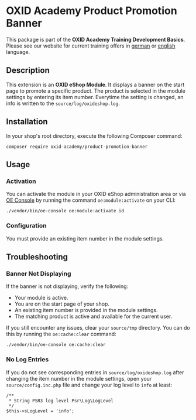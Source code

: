 # OXID Academy Product Promotion Banner
This package is part of the **OXID Academy Training Development Basics**. Please see our website for current training offers in [german](https://www.oxid-esales.com/ressourcen/academy/schulungen/) or [english](https://www.oxid-esales.com/en/resources/academy/training-courses/) language.

## Description
This extension is an **OXID eShop Module**. It displays a banner on the start page to promote a specific product. The product is selected in the module settings by entering its item number. Everytime the setting is changed, an info is written to the `source/log/oxideshop.log`.

## Installation
In your shop's root directory, execute the following Composer command:
```
composer require oxid-academy/product-promotion-banner
```

## Usage

### Activation
You can activate the module in your OXID eShop administration area or via [OE Console](https://docs.oxid-esales.com/developer/en/latest/development/tell_me_about/console.html) by running the command `oe:module:activate` on your CLI:
```
./vendor/bin/oe-console oe:module:activate id
```

### Configuration
You must provide an existing item number in the module settings.

## Troubleshooting

### Banner Not Displaying
If the banner is not displaying, verify the following:
- Your module is active.
- You are on the start page of your shop.
- An existing item number is provided in the module settings.
- The matching product is active and available for the current user.

If you still encounter any issues, clear your `source/tmp` directory. You can do this by running the `oe:cache:clear` command:

```
./vendor/bin/oe-console oe:cache:clear
```

### No Log Entries
If you do not see corresponding entries in `source/log/oxideshop.log` after changing the item number in the module settings, open your `source/config.inc.php` file and change your log level to `info` at least:
```
/**
 * String PSR3 log level Psr\Log\LogLevel
 */
$this->sLogLevel = 'info';
```
